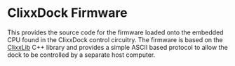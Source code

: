 ClixxDock Firmware
==================

This provides the source code for the firmware loaded onto the embedded CPU
found in the ClixxDock control circuitry. The firmware is based on the
[ClixxLib](https://github.com/thegaragelab/clixxlib) C++ library and provides
a simple ASCII based protocol to allow the dock to be controlled by a separate
host computer.
